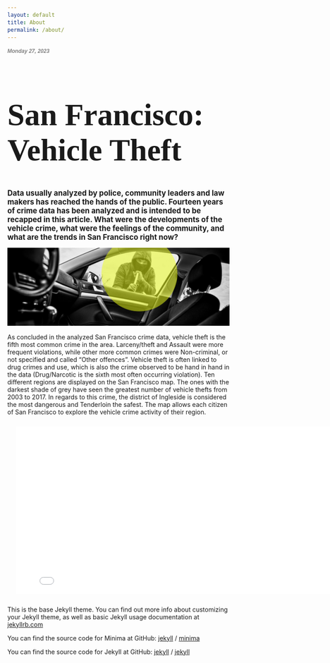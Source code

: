 ```yaml
---
layout: default
title: About
permalink: /about/
---
```



<h1 style="color:grey; font-family:Helvetica; font-style:italic; font-size:12px">Monday 27, 2023</h1>
<h1 style="font-family:garamond; font-size:500%;"> San Francisco: Vehicle Theft</h1>



<h2 style="font-size:120%;">Data usually analyzed by police, community leaders and law makers has reached the hands of the public. Fourteen years of crime data has been analyzed and is intended to be recapped in this article. What were the developments of the vehicle crime, what were the feelings of the community, and what are the trends in San Francisco right now? </h2>

![alt text](/assetsmine/img/vehicle.jpg)

As concluded in the analyzed San Francisco crime data, vehicle theft is the fifth most common crime in the area. Larceny/theft and Assault were more frequent violations, while other more common crimes were Non-criminal, or not specified and called “Other offences”. Vehicle theft is often linked to drug crimes and use, which is also the crime observed to be hand in hand in the data (Drug/Narcotic is the sixth most often occurring violation).
Ten different regions are displayed on the San Francisco map. The ones with the darkest shade of grey have seen the greatest number of vehicle thefts from 2003 to 2017. In regards to this crime, the district of Ingleside is considered the most dangerous and Tenderloin the safest. The map allows each citizen of San Francisco to explore the vehicle crime activity of their region.

<embed
      type="text/html"
      src="codes/maptheft.html"
      width="800"
      height="400"
      style="-webkit-transform:scale(.95);-moz-transform-scale(.95);"
      >
</embed>


This is the base Jekyll theme. You can find out more info about customizing your Jekyll theme, as well as basic Jekyll usage documentation at [jekyllrb.com](https://jekyllrb.com/)

You can find the source code for Minima at GitHub:
[jekyll][jekyll-organization] /
[minima](https://github.com/jekyll/minima)

You can find the source code for Jekyll at GitHub:
[jekyll][jekyll-organization] /
[jekyll](https://github.com/jekyll/jekyll)


[jekyll-organization]: https://github.com/jekyll
